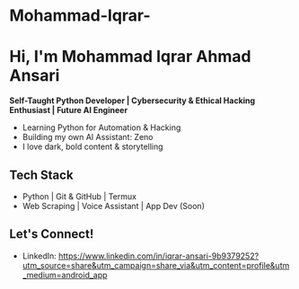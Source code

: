 # Mohammad-Iqrar-

# Hi, I'm Mohammad Iqrar Ahmad Ansari

**Self-Taught Python Developer | Cybersecurity & Ethical Hacking Enthusiast | Future AI Engineer**

- Learning Python for Automation & Hacking
- Building my own AI Assistant: Zeno
- I love dark, bold content & storytelling

## Tech Stack
- Python | Git & GitHub | Termux
- Web Scraping | Voice Assistant | App Dev (Soon)

## Let's Connect!
- LinkedIn: https://www.linkedin.com/in/iqrar-ansari-9b9379252?utm_source=share&utm_campaign=share_via&utm_content=profile&utm_medium=android_app
